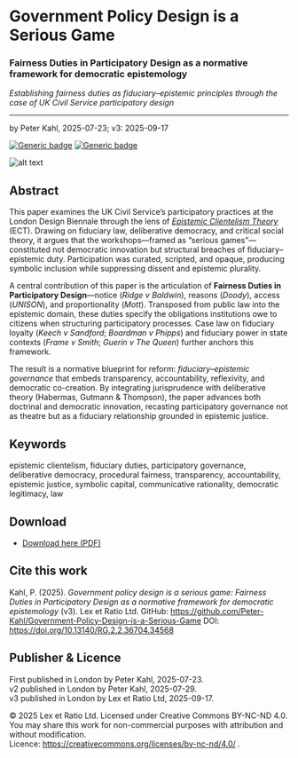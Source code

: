 # Government Policy Design is a Serious Game

### Fairness Duties in Participatory Design as a normative framework for democratic epistemology

_Establishing fairness duties as fiduciary–epistemic principles through the case of UK Civil Service participatory design_

---

by Peter Kahl, 2025-07-23; v3: 2025-09-17

[![Generic badge](https://img.shields.io/badge/DOI-10.13140%2FRG.2.2.36704.34568-blue.svg)](https://doi.org/10.13140/RG.2.2.36704.34568) [![Generic badge](https://img.shields.io/badge/ORCID-0009–0003–1616–4843-green.svg)](https://orcid.org/0009-0003-1616-4843)

![alt text](https://github.com/Peter-Kahl/Government-Policy-Design-is-a-Serious-Game/blob/main/policy_design_pavilion.jpg?raw=true)

## Abstract

This paper examines the UK Civil Service’s participatory practices at the London Design Biennale through the lens of [_Epistemic Clientelism Theory_](https://github.com/Peter-Kahl/Epistemic-Clientelism-Theory) (ECT). Drawing on fiduciary law, deliberative democracy, and critical social theory, it argues that the workshops—framed as “serious games”—constituted not democratic innovation but structural breaches of fiduciary–epistemic duty. Participation was curated, scripted, and opaque, producing symbolic inclusion while suppressing dissent and epistemic plurality.

A central contribution of this paper is the articulation of **Fairness Duties in Participatory Design**—notice (_Ridge v Baldwin_), reasons (_Doody_), access (_UNISON_), and proportionality (_Mott_). Transposed from public law into the epistemic domain, these duties specify the obligations institutions owe to citizens when structuring participatory processes. Case law on fiduciary loyalty (_Keech v Sandford_; _Boardman v Phipps_) and fiduciary power in state contexts (_Frame v Smith_; _Guerin v The Queen_) further anchors this framework.

The result is a normative blueprint for reform: _fiduciary–epistemic governance_ that embeds transparency, accountability, reflexivity, and democratic co-creation. By integrating jurisprudence with deliberative theory (Habermas, Gutmann & Thompson), the paper advances both doctrinal and democratic innovation, recasting participatory governance not as theatre but as a fiduciary relationship grounded in epistemic justice.

## Keywords

epistemic clientelism, fiduciary duties, participatory governance, deliberative democracy, procedural fairness, transparency, accountability, epistemic justice, symbolic capital, communicative rationality, democratic legitimacy, law

## Download

- [Download here (PDF)](https://raw.githubusercontent.com/Peter-Kahl/Government-Policy-Design-is-a-Serious-Game/master/Kahl_P_Government_Policy_Design_is_a_Serious_Game_v3_2025-09-16.pdf)

## Cite this work

Kahl, P. (2025). _Government policy design is a serious game: Fairness Duties in Participatory Design as a normative framework for democratic epistemology_ (v3). Lex et Ratio Ltd. GitHub: https://github.com/Peter-Kahl/Government-Policy-Design-is-a-Serious-Game DOI: https://doi.org/10.13140/RG.2.2.36704.34568

## Publisher & Licence

First published in London by Peter Kahl, 2025-07-23.\
v2 published in London by Peter Kahl, 2025-07-29.\
v3 published in London by Lex et Ratio Ltd, 2025-09-17.

© 2025 Lex et Ratio Ltd. Licensed under Creative Commons BY-NC-ND 4.0.\
You may share this work for non-commercial purposes with attribution and without modification.\
Licence: https://creativecommons.org/licenses/by-nc-nd/4.0/ .